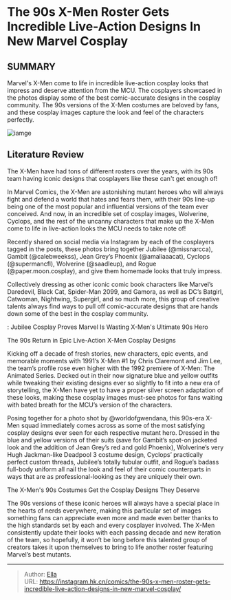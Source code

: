# The  90s X-Men Roster Gets Incredible Live-Action Designs In New Marvel Cosplay


## SUMMARY 



  Marvel&#39;s X-Men come to life in incredible live-action cosplay looks that impress and deserve attention from the MCU.   The cosplayers showcased in the photos display some of the best comic-accurate designs in the cosplay community.   The 90s versions of the X-Men costumes are beloved by fans, and these cosplay images capture the look and feel of the characters perfectly.  

![iamge](https://static1.srcdn.com/wordpress/wp-content/uploads/X-Men-The-Animated-Series.jpg)

## Literature Review

The X-Men have had tons of different rosters over the years, with its 90s team having iconic designs that cosplayers like these can&#39;t get enough of!




In Marvel Comics, the X-Men are astonishing mutant heroes who will always fight and defend a world that hates and fears them, with their 90s line-up being one of the most popular and influential versions of the team ever conceived. And now, in an incredible set of cosplay images, Wolverine, Cyclops, and the rest of the uncanny characters that make up the X-Men come to life in live-action looks the MCU needs to take note of!




Recently shared on social media via Instagram by each of the cosplayers tagged in the posts, these photos bring together Jubilee (@missnarcca), Gambit (@calebweekss), Jean Grey’s Phoenix (@amaliaaacat), Cyclops (@supermancfl), Wolverine (@saadleup), and Rogue (@paper.moon.cosplay), and give them homemade looks that truly impress.


 

Collectively dressing as other iconic comic book characters like Marvel’s Daredevil, Black Cat, Spider-Man 2099, and Gamora, as well as DC’s Batgirl, Catwoman, Nightwing, Supergirl, and so much more, this group of creative talents always find ways to pull off comic-accurate designs that are hands down some of the best in the cosplay community.

 : Jubilee Cosplay Proves Marvel Is Wasting X-Men&#39;s Ultimate 90s Hero





 The 90s Return in Epic Live-Action X-Men Cosplay Designs 

 

Kicking off a decade of fresh stories, new characters, epic events, and memorable moments with 1991’s X-Men #1 by Chris Claremont and Jim Lee, the team’s profile rose even higher with the 1992 premiere of X-Men: The Animated Series. Decked out in their now signature blue and yellow outfits while tweaking their existing designs ever so slightly to fit into a new era of storytelling, the X-Men have yet to have a proper silver screen adaptation of these looks, making these cosplay images must-see photos for fans waiting with bated breath for the MCU’s version of the characters.

Posing together for a photo shot by @worldofgwendana, this 90s-era X-Men squad immediately comes across as some of the most satisfying cosplay designs ever seen for each respective mutant hero. Dressed in the blue and yellow versions of their suits (save for Gambit’s spot-on jacketed look and the addition of Jean Grey’s red and gold Phoenix), Wolverine’s very Hugh Jackman-like Deadpool 3 costume design, Cyclops’ practically perfect custom threads, Jubilee’s totally tubular outfit, and Rogue’s badass full-body uniform all nail the look and feel of their comic counterparts in ways that are as professional-looking as they are uniquely their own.






 The X-Men&#39;s 90s Costumes Get the Cosplay Designs They Deserve 
          

The 90s versions of these iconic heroes will always have a special place in the hearts of nerds everywhere, making this particular set of images something fans can appreciate even more and made even better thanks to the high standards set by each and every cosplayer involved. The X-Men consistently update their looks with each passing decade and new iteration of the team, so hopefully, it won’t be long before this talented group of creators takes it upon themselves to bring to life another roster featuring Marvel’s best mutants.



---

> Author: [Ella](https://instagram.hk.cn/)  
> URL: https://instagram.hk.cn/comics/the-90s-x-men-roster-gets-incredible-live-action-designs-in-new-marvel-cosplay/  

